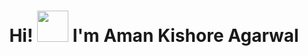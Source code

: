 
<h1 align="center" font-size="20">Hi! <img src="https://github.com/amankishore32/amankishore32/assets/39137113/65317faf-b24e-48ea-8e39-afbbe4ece36e" height="50px" /> I'm Aman Kishore Agarwal</h1>
